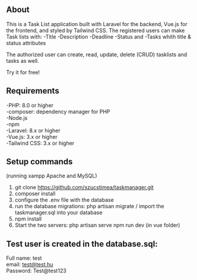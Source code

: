 
## About

This is a Task List application built with Laravel for the backend, Vue.js for the frontend, and styled by Tailwind CSS.
The registered users can make Task lists with:
-Title
-Description
-Deadline
-Status
and 
-Tasks whith title & status attributes

The authorized user can create, read, update, delete (CRUD) tasklists and tasks as well.

Try it for free!

## Requirements

-PHP: 8.0 or higher<br>
-composer: dependency manager for PHP<br>
-Node.js<br>
-npm<br>
-Laravel: 8.x or higher<br>
-Vue.js: 3.x or higher<br>
-Tailwind CSS: 3.x or higher<br>

## Setup commands
(running xampp Apache and MySQL)

1. git clone https://github.com/szucstimea/taskmanager.git
2. composer install
3. configure the .env file with the database
4. run the database migrations: php artisan migrate / import the taskmanager.sql into your database
5. npm install
6. Start the two servers: 
   php artisan serve
   npm run dev (in vue folder)

## Test user is created in the database.sql:
Full name: test<br>
email: test@test.hu<br>
Password: Test@test123<br>